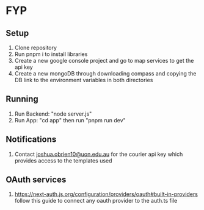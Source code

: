 # FYP

## Setup
1. Clone repository
2. Run pnpm i to install libraries
3. Create a new google console project and go to map services to get the api key
4. Create a new mongoDB through downloading compass and copying the DB link to the environment variables in both directories

## Running
1. Run Backend: "node server.js"
2. Run App: "cd app" then run "pnpm run dev"

## Notifications
1. Contact joshua.obrien10@uon.edu.au for the courier api key which provides access to the templates used

## OAuth services
1. https://next-auth.js.org/configuration/providers/oauth#built-in-providers follow this guide to connect any oauth provider to the auth.ts file 